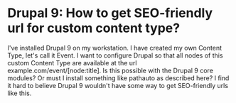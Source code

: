 
# Drupal 9: How to get SEO-friendly url for custom content type?

I've installed Drupal 9 on my workstation. I have created my own Content Type, let's call it Event. I want to configure Drupal so that all nodes of this custom Content Type are available at the url example.com/event/[node:title].
Is this possible with the Drupal 9 core modules? Or must I install something like pathauto as described here? I find it hard to believe Drupal 9 wouldn't have some way to get SEO-friendly urls like this.

        